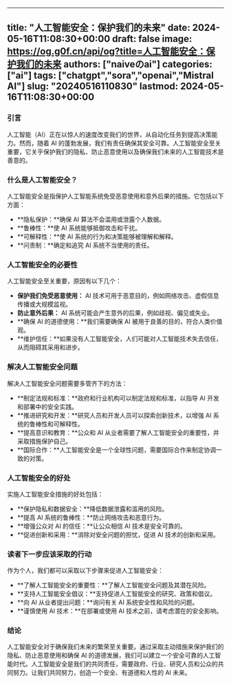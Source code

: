 
---
title: "人工智能安全：保护我们的未来"
date: 2024-05-16T11:08:30+00:00
draft: false
image: https://og.g0f.cn/api/og?title=人工智能安全：保护我们的未来
authors: ["naiveのai"]
categories: ["ai"]
tags: ["chatgpt","sora","openai","Mistral AI"]
slug: "20240516110830"
lastmod: 2024-05-16T11:08:30+00:00
---
### 引言

人工智能（AI）正在以惊人的速度改变我们的世界，从自动化任务到提高决策能力。然而，随着 AI 的蓬勃发展，我们有责任确保其安全可靠。人工智能安全至关重要，它关乎保护我们的隐私、防止恶意使用以及确保我们未来的人工智能技术是善意的。

### 什么是人工智能安全？

人工智能安全是指保护人工智能系统免受恶意使用和意外后果的措施。它包括以下方面：

- **隐私保护：**确保 AI 算法不会滥用或泄露个人数据。
- **鲁棒性：**使 AI 系统能够抵御攻击和干扰。
- **可解释性：**使 AI 系统的行为和决策能够被理解和解释。
- **问责制：**确定和追究 AI 系统不当使用的责任。

### 人工智能安全的必要性

人工智能安全至关重要，原因有以下几个：

- **保护我们免受恶意使用：** AI 技术可用于恶意目的，例如网络攻击、虚假信息传播或大规模监视。
- **防止意外后果：** AI 系统可能会产生意外的后果，例如歧视、偏见或失业。
- **确保 AI 的道德使用：**我们需要确保 AI 被用于良善的目的，符合人类价值观。
- **维护信任：**如果没有人工智能安全，人们可能对人工智能技术失去信任，从而阻碍其采用和进步。

### 解决人工智能安全问题

解决人工智能安全问题需要多管齐下的方法：

- **制定法规和标准：**政府和行业机构可以制定法规和标准，以指导 AI 开发和部署中的安全实践。
- **推进研究和开发：**研究人员和开发人员可以探索创新技术，以增强 AI 系统的鲁棒性和可解释性。
- **提高意识和教育：**公众和 AI 从业者需要了解人工智能安全的重要性，并采取措施保护自己。
- **国际合作：**人工智能安全是一个全球性问题，需要国际合作来制定协调一致的对策。

### 人工智能安全的好处

实施人工智能安全措施的好处包括：

- **保护隐私和数据安全：**降低数据泄露和滥用的风险。
- **提高 AI 系统的鲁棒性：**防止网络攻击和恶意行为。
- **增强公众对 AI 的信任：**让公众相信 AI 技术是安全可靠的。
- **促进创新和采用：**消除对安全问题的担忧，促进 AI 技术的创新和采用。

### 读者下一步应该采取的行动

作为个人，我们都可以采取以下步骤来促进人工智能安全：

- **了解人工智能安全的重要性：**了解人工智能安全问题及其潜在风险。
- **支持人工智能安全倡议：**支持促进人工智能安全的研究、政策和倡议。
- **向 AI 从业者提出问题：**询问有关 AI 系统安全性和风险的问题。
- **谨慎使用 AI 技术：**在部署或使用 AI 技术之前，请考虑潜在的安全影响。

### 结论

人工智能安全对于确保我们未来的繁荣至关重要。通过采取主动措施来保护我们的隐私、防止恶意使用和确保 AI 的道德发展，我们可以建立一个安全可靠的人工智能时代。人工智能安全是我们的共同责任，需要政府、行业、研究人员和公众的共同努力。让我们共同努力，创造一个安全、有道德和人性的 AI 未来。